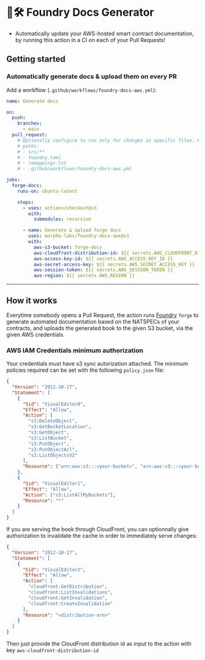 # 📖🛠️ Foundry Docs Generator

- Automatically update your AWS-hosted smart contract documentation, by running this action in a CI on each of your Pull Requests!

## Getting started

### Automatically generate docs & upload them on every PR

Add a workflow (`.github/workflows/foundry-docs-aws.yml`):

```yaml
name: Generate docs

on:
  push:
    branches:
      - main
  pull_request:
    # Optionally configure to run only for changes in specific files. For example:
    # paths:
    # - src/**
    # - foundry.toml
    # - remappings.txt
    # - .github/workflows/foundry-docs-aws.yml

jobs:
  forge-docs:
    runs-on: ubuntu-latest

    steps:
      - uses: actions/checkout@v3
        with:
          submodules: recursive

      - name: Generate & upload forge docs
        uses: morpho-labs/foundry-docs-aws@v1
        with:
          aws-s3-bucket: forge-docs
          aws-cloudfront-distribution-id: ${{ secrets.AWS_CLOUDFRONT_DISTRIBUTION_ID }} # optionally invalidate the Cloudfront cache on each upload
          aws-access-key-id: ${{ secrets.AWS_ACCESS_KEY_ID }}
          aws-secret-access-key: ${{ secrets.AWS_SECRET_ACCESS_KEY }}
          aws-session-token: ${{ secrets.AWS_SESSION_TOKEN }}
          aws-region: ${{ secrets.AWS_REGION }}
```

---

## How it works

Everytime somebody opens a Pull Request, the action runs [Foundry](https://github.com/foundry-rs/foundry) `forge` to generate automated documentation based on the NATSPECs of your contracts, and uploads the generated book to the given S3 bucket, via the given AWS credentials.

### AWS IAM Credentials minimum authorization

Your credentials must have s3 sync autorization attached. The minimum policies required can be set with the following `policy.json` file:

```json
{
  "Version": "2012-10-17",
  "Statement": [
    {
      "Sid": "VisualEditor0",
      "Effect": "Allow",
      "Action": [
        "s3:DeleteObject",
        "s3:GetBucketLocation",
        "s3:GetObject",
        "s3:ListBucket",
        "s3:PutObject",
        "s3:PutObjectAcl",
        "s3:ListObjectsV2"
      ],
      "Resource": ["arn:aws:s3:::<your-bucket>", "arn:aws:s3:::<your-bucket>/*"]
    },
    {
      "Sid": "VisualEditor1",
      "Effect": "Allow",
      "Action": ["s3:ListAllMyBuckets"],
      "Resource": "*"
    }
  ]
}
```

If you are serving the book through CloudFront, you can optionnally give authorization to invalidate the cache in order to immediately serve changes:

```json
{
  "Version": "2012-10-17",
  "Statement": [
    {
      "Sid": "VisualEditor2",
      "Effect": "Allow",
      "Action": [
        "cloudfront:GetDistribution",
        "cloudfront:ListInvalidations",
        "cloudfront:GetInvalidation",
        "cloudfront:CreateInvalidation"
      ],
      "Resource": "<distribution-arn>"
    }
  ]
}
```

Then just provide the CloudFront distribution id as input to the action with key `aws-cloudfront-distribution-id`
